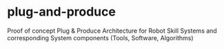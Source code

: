 # plug-and-produce
Proof of concept Plug &amp; Produce Architecture for Robot Skill Systems and corresponding System components (Tools, Software, Algorithms)
